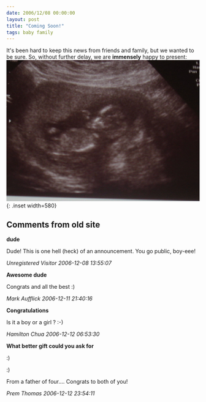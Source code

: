 ```yaml
---
date: 2006/12/08 00:00:00
layout: post
title: "Coming Soon!"
tags: baby family
---
```


It's been hard to keep this news from friends and family, but we
wanted to be sure. So, without further delay, we are **immensely**
happy to present:
![kidney-bean](/images/kidney-bean.jpg){: .inset width=580}

<div id="comment-box">
<h2>Comments from old site</h2>

<div class="one-comment">
<p><b>dude</b></p>
<p>
Dude!  This is one hell (heck) of an announcement.  You go public, boy-eee!
</p>
<address class="signature">
<span class="author">Unregistered Visitor</span>
<span class="date">2006-12-08 13:55:07</span>
</address>
</div>

<div class="one-comment">
<p><b>Awesome dude</b></p>
<p>
Congrats and all the best :)
</p>
<address class="signature">
<span class="author">Mark Aufflick</span>
<span class="date">2006-12-11 21:40:16</span>
</address>
</div>

<div class="one-comment">
<p><b>Congratulations</b></p>
<p>
Is it a boy or a girl ? :-)
</p>
<address class="signature">
<span class="author">Hamilton Chua</span>
<span class="date">2006-12-12 06:53:30</span>
</address>
</div>

<div class="one-comment">
<p><b>What better gift could you ask for</b></p>
<p>
:)
</p>
<p>
:)
</p>
<p>
From a father of four.... Congrats to both of you!
</p>
<address class="signature">
<span class="author">Prem Thomas</span>
<span class="date">2006-12-12 23:54:11</span>
</address>
</div>

</div>
